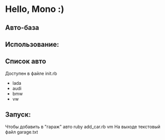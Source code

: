 # Hello, Mono :)
## Авто-база
## Использование:
## Список авто
Доступен в файле init.rb
 * lada
 * audi
 * bmw
 * vw
## Запуск:
Чтобы добавить в "гараж" авто
	ruby add_car.rb vm
На выходе текстовый файл garage.txt
